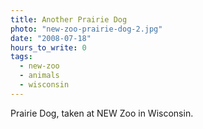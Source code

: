 ```yaml
---
title: Another Prairie Dog
photo: "new-zoo-prairie-dog-2.jpg"
date: "2008-07-18"
hours_to_write: 0
tags: 
  - new-zoo
  - animals
  - wisconsin
---
```


Prairie Dog, taken at NEW Zoo in Wisconsin.
